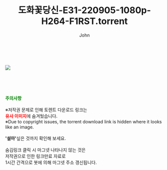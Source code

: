 ﻿---
layout: post
title:  "도화꽃당신-E31-220905-1080p-H264-F1RST.torrent"
author: John
categories: [ 드라마 ]
tags: [  ]
image: https://torrentrj52.com/uploadfile/full/3d517a0bf5808ebe04d08b7e5df5ced07a7a6439.jpg 
description: "도화꽃당신-E31-220905-1080p-H264-F1RST torrent 정보 공유"
toc: true
toc_sticky: true
---

<br>
<p><img src="https://torrentrj52.com/uploadfile/full/3d517a0bf5808ebe04d08b7e5df5ced07a7a6439.jpg"/></p>
    
<br><br><br>
<p data-ke-size="size16"><b><span style="color: green;">주의사항</span></b><br /><br />※저작권 문제로 인해 토렌트 다운로드 링크는<br /><b><span style="color: red;">유사 이미지</span></b>에 숨겨뒀습니다.<br />※Due to copyright issues, the torrent download link is hidden where it looks like an image.<br /><br /><b>'설마'</b>싶은 것까지 확인해 보세요.<br /><br />숨김링크 클릭 시 마그넷 나타나지 않는 것은<br />저작권으로 인한 링크만료 자료로<br />1시간 간격으로 봇에 의해 마그넷 주소 갱신됩니다.</p>
